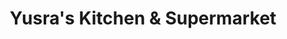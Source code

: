 ---
title: "Yusra's Kitchen & Supermarket"
url: /cape-town/yusras-kitchen-und-supermarket/
shop: Lebensmittel
---